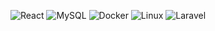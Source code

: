 ![React](https://img.shields.io/badge/React-%2361DAFB.svg?&style=for-the-badge&logo=react&logoColor=black)  <!-- React badge -->
![MySQL](https://img.shields.io/badge/MySQL-%234479A1.svg?&style=for-the-badge&logo=mysql&logoColor=white)  <!-- MySQL badge -->
![Docker](https://img.shields.io/badge/Docker-%232496ED.svg?&style=for-the-badge&logo=docker&logoColor=white)  <!-- Docker badge -->
![Linux](https://img.shields.io/badge/Linux-%23FCC624.svg?&style=for-the-badge&logo=linux&logoColor=black)  <!-- Linux badge -->
![Laravel](https://img.shields.io/badge/Laravel-%23FF2D20.svg?&style=for-the-badge&logo=laravel&logoColor=white)  <!-- Laravel badge -->


